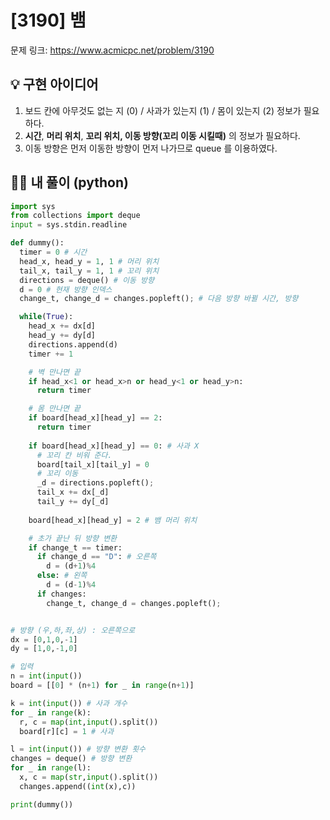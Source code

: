 # [3190] 뱀

문제 링크: https://www.acmicpc.net/problem/3190



## 💡 구현 아이디어

1. 보드 칸에 아무것도 없는 지 (0) / 사과가 있는지 (1) / 몸이 있는지 (2) 정보가 필요하다.
2. **시간**, **머리 위치**, **꼬리 위치, 이동 방향(꼬리 이동 시킬때)** 의 정보가 필요하다.
3. 이동 방향은 먼저 이동한 방향이 먼저 나가므로 queue 를 이용하였다.





## 🙆‍♀️ 내 풀이 (python)

```python
import sys
from collections import deque 
input = sys.stdin.readline

def dummy():
  timer = 0 # 시간
  head_x, head_y = 1, 1 # 머리 위치
  tail_x, tail_y = 1, 1 # 꼬리 위치
  directions = deque() # 이동 방향
  d = 0 # 현재 방향 인덱스
  change_t, change_d = changes.popleft(); # 다음 방향 바뀔 시간, 방향

  while(True):
    head_x += dx[d]
    head_y += dy[d]
    directions.append(d)
    timer += 1

    # 벽 만나면 끝
    if head_x<1 or head_x>n or head_y<1 or head_y>n:
      return timer

    # 몸 만나면 끝
    if board[head_x][head_y] == 2:
      return timer    
    
    if board[head_x][head_y] == 0: # 사과 X
      # 꼬리 칸 비워 준다.
      board[tail_x][tail_y] = 0
      # 꼬리 이동
      _d = directions.popleft();
      tail_x += dx[_d]
      tail_y += dy[_d]
      
    board[head_x][head_y] = 2 # 뱀 머리 위치

    # 초가 끝난 뒤 방향 변환
    if change_t == timer:
      if change_d == "D": # 오른쪽
        d = (d+1)%4
      else: # 왼쪽
        d = (d-1)%4
      if changes:
        change_t, change_d = changes.popleft();


# 방향 (우,하,좌,상) : 오른쪽으로 
dx = [0,1,0,-1]
dy = [1,0,-1,0]

# 입력
n = int(input())
board = [[0] * (n+1) for _ in range(n+1)]

k = int(input()) # 사과 개수
for _ in range(k):
  r, c = map(int,input().split())
  board[r][c] = 1 # 사과

l = int(input()) # 방향 변환 횟수
changes = deque() # 방향 변환
for _ in range(l):
  x, c = map(str,input().split())
  changes.append((int(x),c)) 

print(dummy())
```

